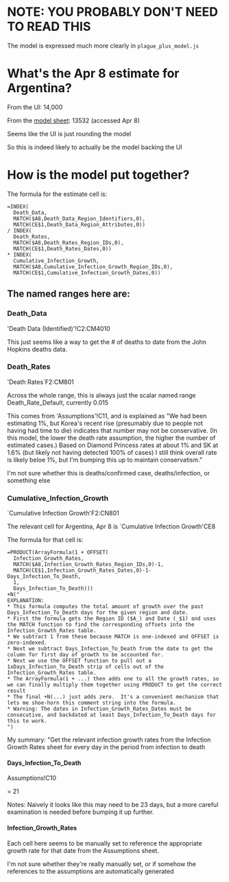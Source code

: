 # NOTE: YOU PROBABLY DON'T NEED TO READ THIS
The model is expressed much more clearly in `plague_plus_model.js`

# What's the Apr 8 estimate for Argentina?
From the UI: 14,000

From the [model sheet](https://docs.google.com/spreadsheets/d/1Rl3uhYkKfZiYiiRyJEl7R5Xay2HNT20R1X1j1nDCnd8/edit#gid=26483466): 13532 (accessed Apr 8)

Seems like the UI is just rounding the model

So this is indeed likely to actually be the model backing the UI

# How is the model put together?

The formula for the estimate cell is:

```
=INDEX(
  Death_Data, 
  MATCH($A8,Death_Data_Region_Identifiers,0),
  MATCH(CE$1,Death_Data_Region_Attributes,0))
/ INDEX(
  Death_Rates, 
  MATCH($A8,Death_Rates_Region_IDs,0),
  MATCH(CE$1,Death_Rates_Dates,0))
* INDEX(
  Cumulative_Infection_Growth, 
  MATCH($A8,Cumulative_Infection_Growth_Region_IDs,0),
  MATCH(CE$1,Cumulative_Infection_Growth_Dates,0))
```

## The named ranges here are:

### Death_Data

'Death Data (Identified)'!C2:CM4010

This just seems like a way to get the # of deaths to date from the John Hopkins deaths data.

### Death_Rates

'Death Rates`F2:CM801

Across the whole range, this is always just the scalar named range Death_Rate_Default, currently 0.015

This comes from 'Assumptions'!C11, and is explained as "We had been estimating 1%, but Korea's recent rise (presumably due to people not having had time to die) indicates that number may not be conservative. (In this model, the lower the death rate assumption, the higher the number of estimated cases.) Based on Diamond Princess rates at about 1% and SK at 1.6% (but likely not having detected 100% of cases) I still think overall rate is likely beloe 1%, but I'm bumping this up to maintain conservatism."

I'm not sure whether this is deaths/confirmed case, deaths/infection, or something else


### Cumulative_Infection_Growth

`Cumulative Infection Growth'F2:CN801

The relevant cell for Argentina, Apr 8 is `Cumulative Infection Growth'CE8

The formula for that cell is:

```
=PRODUCT(ArrayFormula(1 + OFFSET(
  Infection_Growth_Rates,
  MATCH($A8,Infection_Growth_Rates_Region_IDs,0)-1,
  MATCH(CE$1,Infection_Growth_Rates_Dates,0)-1-Days_Infection_To_Death,
  1,
  Days_Infection_To_Death)))
+N("
EXPLANATION:
* This formula computes the total amount of growth over the past Days_Infection_To_Death days for the given region and date.
* First the formula gets the Region ID ($A_) and Date (_$1) and uses the MATCH function to find the corresponding offsets into the Infection_Growth_Rates table.
* We subtract 1 from these because MATCH is one-indexed and OFFSET is zero-indexed.
* Next we subtract Days_Infection_To_Death from the date to get the column for first day of growth to be accounted for.
* Next we use the OFFSET function to pull out a 1xDays_Infection_To_Death strip of cells out of the Infection_Growth_Rates table.
* The ArrayFormula(1 + ...) then adds one to all the growth rates, so we can finally multiply them together using PRODUCT to get the correct result
* The final +N(...) just adds zero.  It's a convenient mechanism that lets me shoe-horn this comment string into the formula.
* Warning: The dates in Infection_Growth_Rates_Dates must be consecutive, and backdated at least Days_Infection_To_Death days for this to work.
")
```

My summary: "Get the relevant infection growth rates from the Infection Growth Rates sheet for every day in the period from infection to death

#### Days_Infection_To_Death
Assumptions!C10

= 21

Notes: Naively it looks like this may need to be 23 days, but a more careful examination is needed before bumping it up further.

#### Infection_Growth_Rates
Each cell here seems to be manually set to reference the appropriate growth rate for that date from the Assumptions sheet.

I'm not sure whether they're really manually set, or if somehow the references to the assumptions are automatically generated

